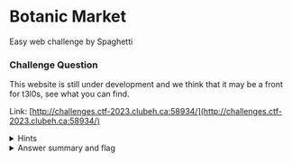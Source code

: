 # Botanic Market 

Easy web challenge by Spaghetti

### Challenge Question

This website is still under development and we think that it may be a front for t3l0s, see what you can find.

Link: [http://challenges.ctf-2023.clubeh.ca:58934/](http://challenges.ctf-2023.clubeh.ca:58934/)

<details> 
  <summary>Hints</summary>
  Browser developer tools are useful.
</details>

<details> 
  <summary>Answer summary and flag</summary>
  
  There is a double base64 encoded admin cookie that needs to be set to `ZEhKMVpR`, or true in double base64 (URL-safe variant).
  
  Flag: clubeh{c00k13_4u7h3n71c4710n_15_n07_54f3_eEr328VD}
</details>

